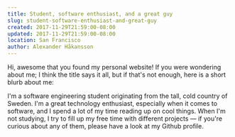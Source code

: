 ```yaml
---
title: Student, software enthusiast, and a great guy
slug: student-software-enthusiast-and-great-guy
created: 2017-11-29T21:59:00-08:00
updated: 2017-11-29T21:59:00-08:00
location: San Francisco
author: Alexander Håkansson
---
```

Hi, awesome that you found my personal website! If you were wondering about me; I think the title says it all, but if that's not enough, here is a short blurb about me:

I'm a software engineering student originating from the tall, cold country of Sweden. I'm a great technology enthusiast, especially when it comes to software, and I spend a lot of my time reading up on cool things. When I'm not studying, I try to fill up my free time with different projects — if you're curious about any of them, please have a look at my Github profile.
